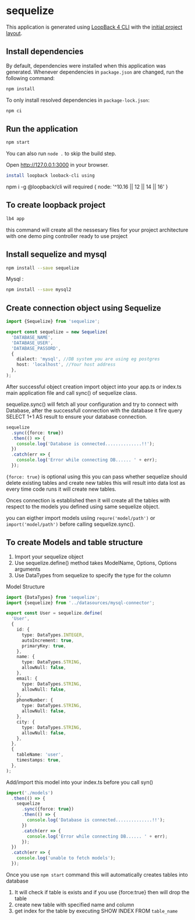 # sequelize

This application is generated using [LoopBack 4 CLI](https://loopback.io/doc/en/lb4/Command-line-interface.html) with the
[initial project layout](https://loopback.io/doc/en/lb4/Loopback-application-layout.html).

## Install dependencies

By default, dependencies were installed when this application was generated.
Whenever dependencies in `package.json` are changed, run the following command:

```sh
npm install
```

To only install resolved dependencies in `package-lock.json`:

```sh
npm ci
```

## Run the application

```sh
npm start
```

You can also run `node .` to skip the build step.

Open http://127.0.0.1:3000 in your browser.

```sh
install loopback looback-cli using
```

npm i -g @loopback/cli will required { node: '^10.16 || 12 || 14 || 16' }

## To create loopback project

```sh
lb4 app
```

this command will create all the nessesary files for your project architecture with one demo ping controller ready to use project

## Install sequelize and mysql

```sh
npm install --save sequelize
```

Mysql :

```sh
npm install --save mysql2
```

## Create connection object using Sequelize

```typescript
import {Sequelize} from 'sequelize';

export const sequelize = new Sequelize(
  'DATABASE_NAME',
  'DATABASE_USER',
  'DATABASE_PASSORD',
  {
    dialect: 'mysql', //DB system you are using eg postgres
    host: 'localhost', //Your host address
  },
);
```

After successful object creation import object into your app.ts or index.ts main application file and call sync() of sequelize class.

sequelize.sync() will fetch all your configuration and try to connect with Database, after the successfull connection with the database it fire query SELECT 1+1 AS result to ensure your database connection.

```typescript
sequelize
  .sync({force: true})
  .then(() => {
    console.log('Database is connected..............!!');
  })
  .catch(err => {
    console.log('Error while connecting DB...... ' + err);
  });
```

`{force: true}` is optional using this you can pass whether sequelize should delete existing tables and create new tables this will result into data lost as every time code runs it will create new tables.

Onces connection is established then it will create all the tables with respect to the models you defined using same sequelize object.

you can eigther import models usiing `requre('model/path')` or `import('model/path')` before calling sequelize.sync().

## To create Models and table structure

1. Import your sequelize object
2. Use sequelize.define()
   method takes ModelName, Options<ModelAttributes>, Options<TablesAttributes> arguments
3. Use DataTypes from sequelize to specify the type for the column

Model Structure

```typescript
import {DataTypes} from 'sequelize';
import {sequelize} from '../datasources/mysql-connector';

export const User = sequelize.define(
  'User',
  {
    id: {
      type: DataTypes.INTEGER,
      autoIncrement: true,
      primaryKey: true,
    },
    name: {
      type: DataTypes.STRING,
      allowNull: false,
    },
    email: {
      type: DataTypes.STRING,
      allowNull: false,
    },
    phoneNumber: {
      type: DataTypes.STRING,
      allowNull: false,
    },
    city: {
      type: DataTypes.STRING,
      allowNull: false,
    },
  },
  {
    tableName: 'user',
    timestamps: true,
  },
);
```

Add/import this model into your index.ts before you call syn()

```typescript
import('./models')
  .then(() => {
    sequelize
      .sync({force: true})
      .then(() => {
        console.log('Database is connected..............!!');
      })
      .catch(err => {
        console.log('Error while connecting DB...... ' + err);
      });
  })
  .catch(err => {
    console.log('unable to fetch models');
  });
```

Once you use `npm start` command this will automatically creates tables into database

1. It will check if table is exists and if you use {force:true} then will drop the table
2. create new table with specified name and column
3. get index for the table by executing SHOW INDEX FROM `table_name`
